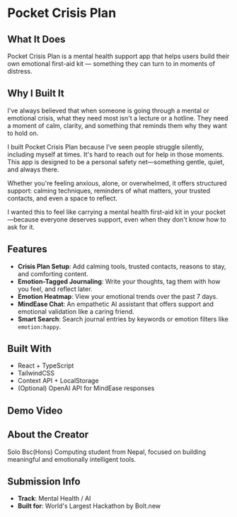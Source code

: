 # Pocket Crisis Plan

## What It Does
Pocket Crisis Plan is a mental health support app that helps users build their own emotional first-aid kit — something they can turn to in moments of distress.

## Why I Built It
I've always believed that when someone is going through a mental or emotional crisis, what they need most isn't a lecture or a hotline. They need a moment of calm, clarity, and something that reminds them why they want to hold on.

I built Pocket Crisis Plan because I’ve seen people struggle silently, including myself at times. It's hard to reach out for help in those moments. This app is designed to be a personal safety net—something gentle, quiet, and always there.

Whether you're feeling anxious, alone, or overwhelmed, it offers structured support: calming techniques, reminders of what matters, your trusted contacts, and even a space to reflect.

I wanted this to feel like carrying a mental health first-aid kit in your pocket—because everyone deserves support, even when they don't know how to ask for it.

## Features
- **Crisis Plan Setup**: Add calming tools, trusted contacts, reasons to stay, and comforting content.
- **Emotion-Tagged Journaling**: Write your thoughts, tag them with how you feel, and reflect later.
- **Emotion Heatmap**: View your emotional trends over the past 7 days.
- **MindEase Chat**: An empathetic AI assistant that offers support and emotional validation like a caring friend.
- **Smart Search**: Search journal entries by keywords or emotion filters like `emotion:happy`.

## Built With
- React + TypeScript
- TailwindCSS
- Context API + LocalStorage
- (Optional) OpenAI API for MindEase responses

## Demo Video

## About the Creator
Solo Bsc(Hons) Computing student from Nepal, focused on building meaningful and emotionally intelligent tools.

## Submission Info
- **Track**: Mental Health / AI
- **Built for**: World's Largest Hackathon by Bolt.new